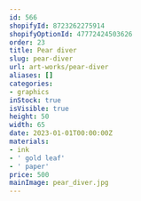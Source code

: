 ```yaml
---
id: 566
shopifyId: 8723262275914
shopifyOptionId: 47772424503626
order: 23
title: Pear diver
slug: pear-diver
url: art-works/pear-diver
aliases: []
categories:
- graphics
inStock: true
isVisible: true
height: 50
width: 65
date: 2023-01-01T00:00:00Z
materials:
- ink
- ' gold leaf'
- ' paper'
price: 500
mainImage: pear_diver.jpg
---
```

